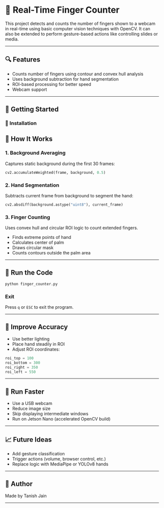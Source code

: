 # 🖖 Real-Time Finger Counter

This project detects and counts the number of fingers shown to a webcam in real-time using basic computer vision techniques with OpenCV. It can also be extended to perform gesture-based actions like controlling slides or media.

---

## 🔍 Features

* Counts number of fingers using contour and convex hull analysis
* Uses background subtraction for hand segmentation
* ROI-based processing for better speed
* Webcam support

---


## 🚀 Getting Started

### 🔧 Installation


## 📓 How It Works

### 1. **Background Averaging**

Captures static background during the first 30 frames:

```python
cv2.accumulateWeighted(frame, background, 0.5)
```

### 2. **Hand Segmentation**

Subtracts current frame from background to segment the hand:

```python
cv2.absdiff(background.astype("uint8"), current_frame)
```

### 3. **Finger Counting**

Uses convex hull and circular ROI logic to count extended fingers.

* Finds extreme points of hand
* Calculates center of palm
* Draws circular mask
* Counts contours outside the palm area

---

## 📅 Run the Code

```bash
python finger_counter.py
```

### Exit

Press `q` or `ESC` to exit the program.

---

## 💪 Improve Accuracy

* Use better lighting
* Place hand steadily in ROI
* Adjust ROI coordinates:

```python
roi_top = 100
roi_bottom = 300
roi_right = 350
roi_left = 550
```

---

## 🚗 Run Faster

* Use a USB webcam
* Reduce image size
* Skip displaying intermediate windows
* Run on Jetson Nano (accelerated OpenCV build)

---

## 📈 Future Ideas

* Add gesture classification
* Trigger actions (volume, browser control, etc.)
* Replace logic with MediaPipe or YOLOv8 hands

---

## 👤 Author

Made by Tanish Jain

---

